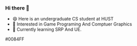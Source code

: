 ### Hi there 👋
* 😄 Here is an undergraduate CS student at HUST
* 🔭 Interested in Game Programing And Comptuer Graphics
* 🌱 Currently learning SRP And UE.

#0084FF
<!--
**onlyearthquake/onlyearthquake** is a ✨ _special_ ✨ repository because its `README.md` (this file) appears on your GitHub profile.

Here are some ideas to get you started:

- 🔭 I’m currently working on ...
- 🌱 I’m currently learning ...
- 👯 I’m looking to collaborate on ...
- 🤔 I’m looking for help with ...
- 💬 Ask me about ...
- 📫 How to reach me: ...
- 😄 Pronouns: ...
- ⚡ Fun fact: ...
-->
